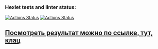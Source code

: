 ### Hexlet tests and linter status:
[![Actions Status](https://github.com/qffo/python-project-83/actions/workflows/hexlet-check.yml/badge.svg)](https://github.com/qffo/python-project-83/actions)
[![Actions Status](https://github.com/qffo/python-project-83/actions/workflows/pyci.yml/badge.svg)](https://github.com/qffo/python-project-83/actions)



<h2><a target="_blank" href="https://python-project-83-7rqr.onrender.com/">Посмотреть результат можно по ссылке, тут, клац</a></h2>